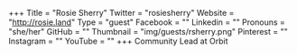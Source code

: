 +++
Title = "Rosie Sherry"
Twitter = "rosiesherry"
Website = "http://rosie.land"
Type = "guest"
Facebook = ""
Linkedin = ""
Pronouns = "she/her"
GitHub = ""
Thumbnail = "img/guests/rsherry.png"
Pinterest = ""
Instagram = ""
YouTube = ""
+++
Community Lead at Orbit 

